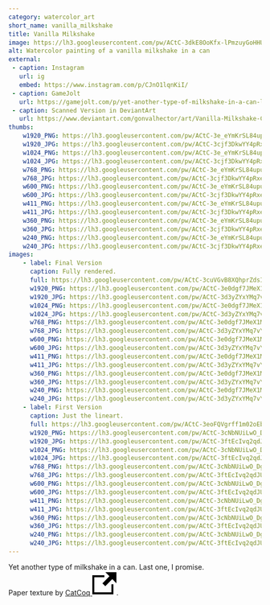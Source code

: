 ```yaml
---
category: watercolor_art
short_name: vanilla_milkshake
title: Vanilla Milkshake
image: https://lh3.googleusercontent.com/pw/ACtC-3dkE8OoKfx-lPmzuyGoHHU4URJ1bHHFy1TLrzfY6fUbQtYs7HscSbzdyGWy4KlBTWFHUMcupJoQTQNislIJUpz7UNjwJVZYmxFKKXZvj0CqJX3Du0HBKej40zJwzaaA51W5nmmcCQ2PiIjt9G8gkxul=w1200-h630-no?authuser=0
alt: Watercolor painting of a vanilla milkshake in a can
external:
 - caption: Instagram
   url: ig
   embed: https://www.instagram.com/p/CJnO1lqnKiI/
 - caption: GameJolt
   url: https://gamejolt.com/p/yet-another-type-of-milkshake-in-a-can-last-one-i-promise-paper-ku5ud4yd
 - caption: Scanned Version in DeviantArt
   url: https://www.deviantart.com/gonvalhector/art/Vanilla-Milkshake-Can-870568660
thumbs:
    w1920_PNG: https://lh3.googleusercontent.com/pw/ACtC-3e_eYmKrSL84upuvfDS82_e0pC15sf-q03QyO6es0yckMf7ZF7rjxwwl_P5iciq-1PI0i_0tKhJ0y5SBhyHGdnIMWFjx_suIYxwPqc4JfXZ8UDefTn8JPVwN_RmTXCB7w68G-Oumxl5_F_QFKOhQm1W=w355
    w1920_JPG: https://lh3.googleusercontent.com/pw/ACtC-3cjf3DkwYY4pRxe0BKvjLX-ileXV2uj9rxLpt_kKGtV2Fl6zXHkpGmf65nSbpSrip1JLnLRGNFWGVgkBoXalm37LUiPrq3i-GmCwqT46_A46Mn5xkfZytaINvMMghgtNWEgdOG8Y3BF_35YoSJMauTE=w355
    w1024_PNG: https://lh3.googleusercontent.com/pw/ACtC-3e_eYmKrSL84upuvfDS82_e0pC15sf-q03QyO6es0yckMf7ZF7rjxwwl_P5iciq-1PI0i_0tKhJ0y5SBhyHGdnIMWFjx_suIYxwPqc4JfXZ8UDefTn8JPVwN_RmTXCB7w68G-Oumxl5_F_QFKOhQm1W=w284
    w1024_JPG: https://lh3.googleusercontent.com/pw/ACtC-3cjf3DkwYY4pRxe0BKvjLX-ileXV2uj9rxLpt_kKGtV2Fl6zXHkpGmf65nSbpSrip1JLnLRGNFWGVgkBoXalm37LUiPrq3i-GmCwqT46_A46Mn5xkfZytaINvMMghgtNWEgdOG8Y3BF_35YoSJMauTE=w284
    w768_PNG: https://lh3.googleusercontent.com/pw/ACtC-3e_eYmKrSL84upuvfDS82_e0pC15sf-q03QyO6es0yckMf7ZF7rjxwwl_P5iciq-1PI0i_0tKhJ0y5SBhyHGdnIMWFjx_suIYxwPqc4JfXZ8UDefTn8JPVwN_RmTXCB7w68G-Oumxl5_F_QFKOhQm1W=w213
    w768_JPG: https://lh3.googleusercontent.com/pw/ACtC-3cjf3DkwYY4pRxe0BKvjLX-ileXV2uj9rxLpt_kKGtV2Fl6zXHkpGmf65nSbpSrip1JLnLRGNFWGVgkBoXalm37LUiPrq3i-GmCwqT46_A46Mn5xkfZytaINvMMghgtNWEgdOG8Y3BF_35YoSJMauTE=w213
    w600_PNG: https://lh3.googleusercontent.com/pw/ACtC-3e_eYmKrSL84upuvfDS82_e0pC15sf-q03QyO6es0yckMf7ZF7rjxwwl_P5iciq-1PI0i_0tKhJ0y5SBhyHGdnIMWFjx_suIYxwPqc4JfXZ8UDefTn8JPVwN_RmTXCB7w68G-Oumxl5_F_QFKOhQm1W=w166
    w600_JPG: https://lh3.googleusercontent.com/pw/ACtC-3cjf3DkwYY4pRxe0BKvjLX-ileXV2uj9rxLpt_kKGtV2Fl6zXHkpGmf65nSbpSrip1JLnLRGNFWGVgkBoXalm37LUiPrq3i-GmCwqT46_A46Mn5xkfZytaINvMMghgtNWEgdOG8Y3BF_35YoSJMauTE=w166
    w411_PNG: https://lh3.googleusercontent.com/pw/ACtC-3e_eYmKrSL84upuvfDS82_e0pC15sf-q03QyO6es0yckMf7ZF7rjxwwl_P5iciq-1PI0i_0tKhJ0y5SBhyHGdnIMWFjx_suIYxwPqc4JfXZ8UDefTn8JPVwN_RmTXCB7w68G-Oumxl5_F_QFKOhQm1W=w114
    w411_JPG: https://lh3.googleusercontent.com/pw/ACtC-3cjf3DkwYY4pRxe0BKvjLX-ileXV2uj9rxLpt_kKGtV2Fl6zXHkpGmf65nSbpSrip1JLnLRGNFWGVgkBoXalm37LUiPrq3i-GmCwqT46_A46Mn5xkfZytaINvMMghgtNWEgdOG8Y3BF_35YoSJMauTE=w114
    w360_PNG: https://lh3.googleusercontent.com/pw/ACtC-3e_eYmKrSL84upuvfDS82_e0pC15sf-q03QyO6es0yckMf7ZF7rjxwwl_P5iciq-1PI0i_0tKhJ0y5SBhyHGdnIMWFjx_suIYxwPqc4JfXZ8UDefTn8JPVwN_RmTXCB7w68G-Oumxl5_F_QFKOhQm1W=w100
    w360_JPG: https://lh3.googleusercontent.com/pw/ACtC-3cjf3DkwYY4pRxe0BKvjLX-ileXV2uj9rxLpt_kKGtV2Fl6zXHkpGmf65nSbpSrip1JLnLRGNFWGVgkBoXalm37LUiPrq3i-GmCwqT46_A46Mn5xkfZytaINvMMghgtNWEgdOG8Y3BF_35YoSJMauTE=w100
    w240_PNG: https://lh3.googleusercontent.com/pw/ACtC-3e_eYmKrSL84upuvfDS82_e0pC15sf-q03QyO6es0yckMf7ZF7rjxwwl_P5iciq-1PI0i_0tKhJ0y5SBhyHGdnIMWFjx_suIYxwPqc4JfXZ8UDefTn8JPVwN_RmTXCB7w68G-Oumxl5_F_QFKOhQm1W=w66
    w240_JPG: https://lh3.googleusercontent.com/pw/ACtC-3cjf3DkwYY4pRxe0BKvjLX-ileXV2uj9rxLpt_kKGtV2Fl6zXHkpGmf65nSbpSrip1JLnLRGNFWGVgkBoXalm37LUiPrq3i-GmCwqT46_A46Mn5xkfZytaINvMMghgtNWEgdOG8Y3BF_35YoSJMauTE=w66
images:
    - label: Final Version
      caption: Fully rendered.
      full: https://lh3.googleusercontent.com/pw/ACtC-3cuVGvB8XQhprZdsI3M0BgGQAu_CxjZ2Zy-8nBqPiD7lv0309-847FnUf0ro9Q4t3HjNDvXlvcyVNAW6_5-0pONXBM1NmTz77nLV5Wu5MO6v1wWLtxIqqj4ZB2dKPfgbE8te-8nADEiqAnvpNE5pciN=w1080
      w1920_PNG: https://lh3.googleusercontent.com/pw/ACtC-3e0dgf7JMeX1MAXzfv4d76dF6KBHARVdX4mbM8GoftuXjtikYjl7Ed8zb8PFMR5TbPx2Aw7W1UrgT5XjCvmxpRm0lu0zE-rBB6NqjKhpIVOebUQ01jCSuibT4ekV93M33dpMUJM3dYOHp8ybMS98A9J=w850
      w1920_JPG: https://lh3.googleusercontent.com/pw/ACtC-3d3yZYxYMq7vYRuTFt8ur-9ZHk2AdNT7l1VpJbfnr9-3lZPo_NOPZsYJK7QsgetSUFikoxiHEzwxfun97IctYONiFC06aU6q_ve0Nn4FhJah8lvHiOQWeu-TWDwR88W9SRX4ScKv-3WybamKXGHDzOq=w850
      w1024_PNG: https://lh3.googleusercontent.com/pw/ACtC-3e0dgf7JMeX1MAXzfv4d76dF6KBHARVdX4mbM8GoftuXjtikYjl7Ed8zb8PFMR5TbPx2Aw7W1UrgT5XjCvmxpRm0lu0zE-rBB6NqjKhpIVOebUQ01jCSuibT4ekV93M33dpMUJM3dYOHp8ybMS98A9J=w711
      w1024_JPG: https://lh3.googleusercontent.com/pw/ACtC-3d3yZYxYMq7vYRuTFt8ur-9ZHk2AdNT7l1VpJbfnr9-3lZPo_NOPZsYJK7QsgetSUFikoxiHEzwxfun97IctYONiFC06aU6q_ve0Nn4FhJah8lvHiOQWeu-TWDwR88W9SRX4ScKv-3WybamKXGHDzOq=w711
      w768_PNG: https://lh3.googleusercontent.com/pw/ACtC-3e0dgf7JMeX1MAXzfv4d76dF6KBHARVdX4mbM8GoftuXjtikYjl7Ed8zb8PFMR5TbPx2Aw7W1UrgT5XjCvmxpRm0lu0zE-rBB6NqjKhpIVOebUQ01jCSuibT4ekV93M33dpMUJM3dYOHp8ybMS98A9J=w533
      w768_JPG: https://lh3.googleusercontent.com/pw/ACtC-3d3yZYxYMq7vYRuTFt8ur-9ZHk2AdNT7l1VpJbfnr9-3lZPo_NOPZsYJK7QsgetSUFikoxiHEzwxfun97IctYONiFC06aU6q_ve0Nn4FhJah8lvHiOQWeu-TWDwR88W9SRX4ScKv-3WybamKXGHDzOq=w533
      w600_PNG: https://lh3.googleusercontent.com/pw/ACtC-3e0dgf7JMeX1MAXzfv4d76dF6KBHARVdX4mbM8GoftuXjtikYjl7Ed8zb8PFMR5TbPx2Aw7W1UrgT5XjCvmxpRm0lu0zE-rBB6NqjKhpIVOebUQ01jCSuibT4ekV93M33dpMUJM3dYOHp8ybMS98A9J=w416
      w600_JPG: https://lh3.googleusercontent.com/pw/ACtC-3d3yZYxYMq7vYRuTFt8ur-9ZHk2AdNT7l1VpJbfnr9-3lZPo_NOPZsYJK7QsgetSUFikoxiHEzwxfun97IctYONiFC06aU6q_ve0Nn4FhJah8lvHiOQWeu-TWDwR88W9SRX4ScKv-3WybamKXGHDzOq=w416
      w411_PNG: https://lh3.googleusercontent.com/pw/ACtC-3e0dgf7JMeX1MAXzfv4d76dF6KBHARVdX4mbM8GoftuXjtikYjl7Ed8zb8PFMR5TbPx2Aw7W1UrgT5XjCvmxpRm0lu0zE-rBB6NqjKhpIVOebUQ01jCSuibT4ekV93M33dpMUJM3dYOHp8ybMS98A9J=w285
      w411_JPG: https://lh3.googleusercontent.com/pw/ACtC-3d3yZYxYMq7vYRuTFt8ur-9ZHk2AdNT7l1VpJbfnr9-3lZPo_NOPZsYJK7QsgetSUFikoxiHEzwxfun97IctYONiFC06aU6q_ve0Nn4FhJah8lvHiOQWeu-TWDwR88W9SRX4ScKv-3WybamKXGHDzOq=w285
      w360_PNG: https://lh3.googleusercontent.com/pw/ACtC-3e0dgf7JMeX1MAXzfv4d76dF6KBHARVdX4mbM8GoftuXjtikYjl7Ed8zb8PFMR5TbPx2Aw7W1UrgT5XjCvmxpRm0lu0zE-rBB6NqjKhpIVOebUQ01jCSuibT4ekV93M33dpMUJM3dYOHp8ybMS98A9J=w250
      w360_JPG: https://lh3.googleusercontent.com/pw/ACtC-3d3yZYxYMq7vYRuTFt8ur-9ZHk2AdNT7l1VpJbfnr9-3lZPo_NOPZsYJK7QsgetSUFikoxiHEzwxfun97IctYONiFC06aU6q_ve0Nn4FhJah8lvHiOQWeu-TWDwR88W9SRX4ScKv-3WybamKXGHDzOq=w250
      w240_PNG: https://lh3.googleusercontent.com/pw/ACtC-3e0dgf7JMeX1MAXzfv4d76dF6KBHARVdX4mbM8GoftuXjtikYjl7Ed8zb8PFMR5TbPx2Aw7W1UrgT5XjCvmxpRm0lu0zE-rBB6NqjKhpIVOebUQ01jCSuibT4ekV93M33dpMUJM3dYOHp8ybMS98A9J=w166
      w240_JPG: https://lh3.googleusercontent.com/pw/ACtC-3d3yZYxYMq7vYRuTFt8ur-9ZHk2AdNT7l1VpJbfnr9-3lZPo_NOPZsYJK7QsgetSUFikoxiHEzwxfun97IctYONiFC06aU6q_ve0Nn4FhJah8lvHiOQWeu-TWDwR88W9SRX4ScKv-3WybamKXGHDzOq=w166
    - label: First Version
      caption: Just the lineart.
      full: https://lh3.googleusercontent.com/pw/ACtC-3eoFQVgrff1m02oEbsvIXrzz_vR194PpzXslr7MU7Phj7-kWaAG7EOcpy9Qte8a7j9C5McFh9GNBvOnMAsqX5CWfggIhiMTRsC3vhZOc7jJWYWw1Jv4thOzRZphHolF0xabb5Xszb3eQqkAiud64hTJ=w1080
      w1920_PNG: https://lh3.googleusercontent.com/pw/ACtC-3cNbNUiLwO_DgeacbzfCr_VwBm-hqTyBgFkoNkNRCY-LQSjZonNURKwK74Vq8MLGlKbbXTyJIYqCtNxgS5SO6xifF5oaQOWHmWfZXfrbRspz6FW4Krdkn6fWJ8EuzCH_8FrVP2oZpluB6dDbf8H3Ond=w850
      w1920_JPG: https://lh3.googleusercontent.com/pw/ACtC-3ftEcIvq2qdJUa_wrnn99Lhdz4o4KoTQv4Ra5LvR1he694muG7-aN1S9vAfM6iPx8aqGQkAnCcs2PelDxGxB3w_mskkq4SDifYha38ZVQVCZv2Y54qhrZ58peoNa-yUgkoUAMIOuby0fEcKpYaWF8eQ=w850
      w1024_PNG: https://lh3.googleusercontent.com/pw/ACtC-3cNbNUiLwO_DgeacbzfCr_VwBm-hqTyBgFkoNkNRCY-LQSjZonNURKwK74Vq8MLGlKbbXTyJIYqCtNxgS5SO6xifF5oaQOWHmWfZXfrbRspz6FW4Krdkn6fWJ8EuzCH_8FrVP2oZpluB6dDbf8H3Ond=w711
      w1024_JPG: https://lh3.googleusercontent.com/pw/ACtC-3ftEcIvq2qdJUa_wrnn99Lhdz4o4KoTQv4Ra5LvR1he694muG7-aN1S9vAfM6iPx8aqGQkAnCcs2PelDxGxB3w_mskkq4SDifYha38ZVQVCZv2Y54qhrZ58peoNa-yUgkoUAMIOuby0fEcKpYaWF8eQ=w711
      w768_PNG: https://lh3.googleusercontent.com/pw/ACtC-3cNbNUiLwO_DgeacbzfCr_VwBm-hqTyBgFkoNkNRCY-LQSjZonNURKwK74Vq8MLGlKbbXTyJIYqCtNxgS5SO6xifF5oaQOWHmWfZXfrbRspz6FW4Krdkn6fWJ8EuzCH_8FrVP2oZpluB6dDbf8H3Ond=w533
      w768_JPG: https://lh3.googleusercontent.com/pw/ACtC-3ftEcIvq2qdJUa_wrnn99Lhdz4o4KoTQv4Ra5LvR1he694muG7-aN1S9vAfM6iPx8aqGQkAnCcs2PelDxGxB3w_mskkq4SDifYha38ZVQVCZv2Y54qhrZ58peoNa-yUgkoUAMIOuby0fEcKpYaWF8eQ=w533
      w600_PNG: https://lh3.googleusercontent.com/pw/ACtC-3cNbNUiLwO_DgeacbzfCr_VwBm-hqTyBgFkoNkNRCY-LQSjZonNURKwK74Vq8MLGlKbbXTyJIYqCtNxgS5SO6xifF5oaQOWHmWfZXfrbRspz6FW4Krdkn6fWJ8EuzCH_8FrVP2oZpluB6dDbf8H3Ond=w416
      w600_JPG: https://lh3.googleusercontent.com/pw/ACtC-3ftEcIvq2qdJUa_wrnn99Lhdz4o4KoTQv4Ra5LvR1he694muG7-aN1S9vAfM6iPx8aqGQkAnCcs2PelDxGxB3w_mskkq4SDifYha38ZVQVCZv2Y54qhrZ58peoNa-yUgkoUAMIOuby0fEcKpYaWF8eQ=w416
      w411_PNG: https://lh3.googleusercontent.com/pw/ACtC-3cNbNUiLwO_DgeacbzfCr_VwBm-hqTyBgFkoNkNRCY-LQSjZonNURKwK74Vq8MLGlKbbXTyJIYqCtNxgS5SO6xifF5oaQOWHmWfZXfrbRspz6FW4Krdkn6fWJ8EuzCH_8FrVP2oZpluB6dDbf8H3Ond=w285
      w411_JPG: https://lh3.googleusercontent.com/pw/ACtC-3ftEcIvq2qdJUa_wrnn99Lhdz4o4KoTQv4Ra5LvR1he694muG7-aN1S9vAfM6iPx8aqGQkAnCcs2PelDxGxB3w_mskkq4SDifYha38ZVQVCZv2Y54qhrZ58peoNa-yUgkoUAMIOuby0fEcKpYaWF8eQ=w285
      w360_PNG: https://lh3.googleusercontent.com/pw/ACtC-3cNbNUiLwO_DgeacbzfCr_VwBm-hqTyBgFkoNkNRCY-LQSjZonNURKwK74Vq8MLGlKbbXTyJIYqCtNxgS5SO6xifF5oaQOWHmWfZXfrbRspz6FW4Krdkn6fWJ8EuzCH_8FrVP2oZpluB6dDbf8H3Ond=w250
      w360_JPG: https://lh3.googleusercontent.com/pw/ACtC-3ftEcIvq2qdJUa_wrnn99Lhdz4o4KoTQv4Ra5LvR1he694muG7-aN1S9vAfM6iPx8aqGQkAnCcs2PelDxGxB3w_mskkq4SDifYha38ZVQVCZv2Y54qhrZ58peoNa-yUgkoUAMIOuby0fEcKpYaWF8eQ=w250
      w240_PNG: https://lh3.googleusercontent.com/pw/ACtC-3cNbNUiLwO_DgeacbzfCr_VwBm-hqTyBgFkoNkNRCY-LQSjZonNURKwK74Vq8MLGlKbbXTyJIYqCtNxgS5SO6xifF5oaQOWHmWfZXfrbRspz6FW4Krdkn6fWJ8EuzCH_8FrVP2oZpluB6dDbf8H3Ond=w166
      w240_JPG: https://lh3.googleusercontent.com/pw/ACtC-3ftEcIvq2qdJUa_wrnn99Lhdz4o4KoTQv4Ra5LvR1he694muG7-aN1S9vAfM6iPx8aqGQkAnCcs2PelDxGxB3w_mskkq4SDifYha38ZVQVCZv2Y54qhrZ58peoNa-yUgkoUAMIOuby0fEcKpYaWF8eQ=w166
---
```


Yet another type of milkshake in a can. Last one, I promise.  
Paper texture by [CatCoq <img src="/assets/images/icons/external.svg" alt="External Link" class="external-icon">](https://www.instagram.com/catcoq/).
